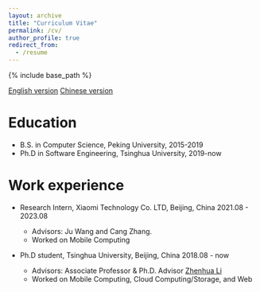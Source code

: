 ```yaml
---
layout: archive
title: "Curriculum Vitae"
permalink: /cv/
author_profile: true
redirect_from:
  - /resume
---
```


{% include base_path %}

[English version](/static/cv/jianweizheng_cv_en.pdf) [Chinese version](/static/cv/jianweizheng_cv_cn.pdf)

Education
======
* B.S. in Computer Science, Peking University, 2015-2019
* Ph.D in Software Engineering, Tsinghua University, 2019-now

Work experience
======

* Research Intern, Xiaomi Technology Co. LTD, Beijing, China   2021.08 - 2023.08
  * Advisors: Ju Wang and Cang Zhang.
  * Worked on  Mobile Computing

* Ph.D student, Tsinghua University, Beijing, China  2018.08 - now
  * Advisors: Associate Professor & Ph.D. Advisor [Zhenhua Li](http://www.greenorbs.org/people/lzh/)
  * Worked on  Mobile Computing, Cloud Computing/Storage, and Web


<!-- Publications
======
  <ul>{% for post in site.publications %}
    {% include archive-single-cv.html %}
  {% endfor %}</ul>
  
Talks
======
  <ul>{% for post in site.talks %}
    {% include archive-single-talk-cv.html %}
  {% endfor %}</ul>
  
Teaching
======
  <ul>{% for post in site.teaching %}
    {% include archive-single-cv.html %}
  {% endfor %}</ul> -->
  

